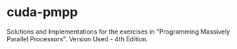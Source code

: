 # cuda-pmpp

Solutions and Implementations for the exercises in "Programming Massively Parallel Processors". Version Used - 4th Edition.
